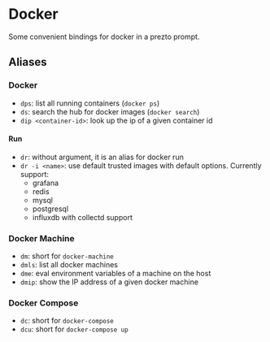 # Docker

Some convenient bindings for docker in a prezto prompt.

## Aliases

### Docker

* `dps`: list all running containers (`docker ps`)
* `ds`: search the hub for docker images (`docker search`)
* `dip <container-id>`: look up the ip of a given container id

#### Run

* `dr`: without argument, it is an alias for docker run
* `dr -i <name>`: use default trusted images with default options. Currently support:
    * grafana
    * redis
    * mysql
    * postgresql
    * influxdb with collectd support

### Docker Machine

* `dm`: short for `docker-machine`
* `dmls`: list all docker machines
* `dme`: eval environment variables of a machine on the host
* `dmip`: show the IP address of a given docker machine

### Docker Compose

* `dc`: short for `docker-compose`
* `dcu`: short for `docker-compose up`




